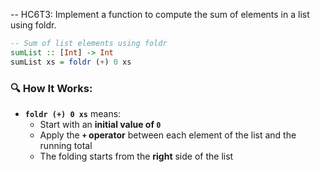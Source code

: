 -- HC6T3: Implement a function to compute the sum of elements in a list using foldr.

```haskell
-- Sum of list elements using foldr
sumList :: [Int] -> Int
sumList xs = foldr (+) 0 xs
```

### 🔍 How It Works:

- **`foldr (+) 0 xs`** means:
  - Start with an **initial value of `0`**
  - Apply the **`+` operator** between each element of the list and the running total
  - The folding starts from the **right** side of the list

